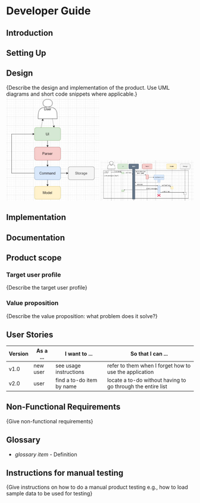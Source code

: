 # Developer Guide

## Introduction

## Setting Up

## Design

{Describe the design and implementation of the product. Use UML diagrams and short code snippets where applicable.}
<img src="https://github.com/AY2021S1-CS2113T-T12-2/tp/blob/master/images/Overall_Architecture.JPG" alt="" width="250"/>
<img src="https://github.com/AY2021S1-CS2113T-T12-2/tp/blob/master/images/Archi_SD.JPG" alt="" width="250"/>

## Implementation

## Documentation

## Product scope
### Target user profile

{Describe the target user profile}

### Value proposition

{Describe the value proposition: what problem does it solve?}

## User Stories

|Version| As a ... | I want to ... | So that I can ...|
|--------|----------|---------------|------------------|
|v1.0|new user|see usage instructions|refer to them when I forget how to use the application|
|v2.0|user|find a to-do item by name|locate a to-do without having to go through the entire list|

## Non-Functional Requirements

{Give non-functional requirements}

## Glossary

* *glossary item* - Definition

## Instructions for manual testing

{Give instructions on how to do a manual product testing e.g., how to load sample data to be used for testing}
